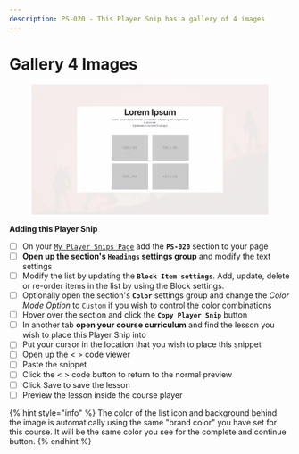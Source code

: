 ```yaml
---
description: PS-020 - This Player Snip has a gallery of 4 images
---
```


# Gallery 4 Images

<figure><img src="../../.gitbook/assets/164072custom_site_themesid85M3LU.jpg" alt=""><figcaption></figcaption></figure>

**Adding this Player Snip**

* [ ] On your [`My Player Snips Page`](../../how-to-guides.md#how-to-create-a-my-snips-page) add the **`PS-020`** section to your page
* [ ] **Open up the section's `Headings` settings group** and modify the text settings&#x20;
* [ ] Modify the list by updating the **`Block Item settings`**. Add, update, delete or re-order items in the list by using the Block settings.
* [ ] Optionally open the section's **`Color`** settings group and change the _Color Mode Option_ to `Custom` if you wish to control the color combinations
* [ ] Hover over the section and click the **`Copy Player Snip`** button
* [ ] In another tab **open your course curriculum** and find the lesson you wish to place this Player Snip into
* [ ] Put your cursor in the location that you wish to place this snippet&#x20;
* [ ] Open up the < > code viewer
* [ ] Paste the snippet
* [ ] Click the < > code button to return to the normal preview
* [ ] Click Save to save the lesson
* [ ] Preview the lesson inside the course player

{% hint style="info" %}
The color of the list icon and background behind the image is automatically using the same "brand color" you have set for this course. It will be the same color you see for the complete and continue button.
{% endhint %}

##
